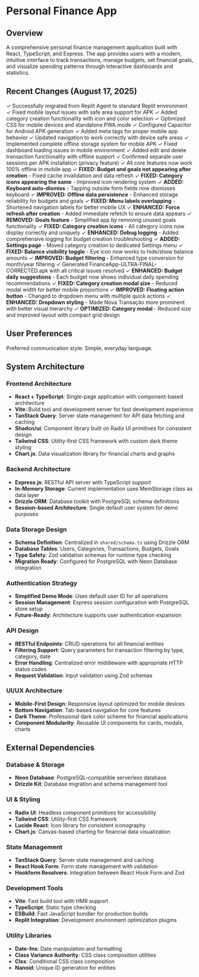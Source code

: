 # Personal Finance App

## Overview
A comprehensive personal finance management application built with React, TypeScript, and Express. The app provides users with a modern, intuitive interface to track transactions, manage budgets, set financial goals, and visualize spending patterns through interactive dashboards and statistics.

## Recent Changes (August 17, 2025)
✓ Successfully migrated from Replit Agent to standard Replit environment
✓ Fixed mobile layout issues with safe area support for APK
✓ Added category creation functionality with icon and color selection
✓ Optimized CSS for mobile devices and standalone PWA mode
✓ Configured Capacitor for Android APK generation
✓ Added meta tags for proper mobile app behavior
✓ Updated navigation to work correctly with device safe areas
✓ Implemented complete offline storage system for mobile APK
✓ Fixed dashboard loading issues in mobile environment
✓ Added edit and delete transaction functionality with offline support
✓ Confirmed separate user sessions per APK installation (privacy feature)
✓ All core features now work 100% offline in mobile app
✓ **FIXED: Budget and goals not appearing after creation** - Fixed cache invalidation and data refresh
✓ **FIXED: Category icons appearing the same** - Improved icon rendering system
✓ **ADDED: Keyboard auto-dismiss** - Tapping outside form fields now dismisses keyboard
✓ **IMPROVED: Offline data persistence** - Enhanced storage reliability for budgets and goals
✓ **FIXED: Menu labels overlapping** - Shortened navigation labels for better mobile UX
✓ **ENHANCED: Force refresh after creation** - Added immediate refetch to ensure data appears
✓ **REMOVED: Goals feature** - Simplified app by removing unused goals functionality
✓ **FIXED: Category creation icons** - All category icons now display correctly and uniquely
✓ **ENHANCED: Debug logging** - Added comprehensive logging for budget creation troubleshooting
✓ **ADDED: Settings page** - Moved category creation to dedicated Settings menu
✓ **FIXED: Balance visibility toggle** - Eye icon now works to hide/show balance amounts
✓ **IMPROVED: Budget filtering** - Enhanced type conversion for month/year filtering
✓ Generated FinanceApp-ULTRA-FINAL-CORRECTED.apk with all critical issues resolved
✓ **ENHANCED: Budget daily suggestions** - Each budget now shows individual daily spending recommendations
✓ **FIXED: Category creation modal size** - Reduced modal width for better mobile proportions 
✓ **IMPROVED: Floating action button** - Changed to dropdown menu with multiple quick actions
✓ **ENHANCED: Dropdown styling** - Made Nova Transação more prominent with better visual hierarchy
✓ **OPTIMIZED: Category modal** - Reduced size and improved layout with compact grid design

## User Preferences
Preferred communication style: Simple, everyday language.

## System Architecture

### Frontend Architecture
- **React + TypeScript**: Single-page application with component-based architecture
- **Vite**: Build tool and development server for fast development experience
- **TanStack Query**: Server state management for API data fetching and caching
- **Shadcn/ui**: Component library built on Radix UI primitives for consistent design
- **Tailwind CSS**: Utility-first CSS framework with custom dark theme styling
- **Chart.js**: Data visualization library for financial charts and graphs

### Backend Architecture
- **Express.js**: RESTful API server with TypeScript support
- **In-Memory Storage**: Current implementation uses MemStorage class as data layer
- **Drizzle ORM**: Database toolkit with PostgreSQL schema definitions
- **Session-based Architecture**: Single default user system for demo purposes

### Data Storage Design
- **Schema Definition**: Centralized in `shared/schema.ts` using Drizzle ORM
- **Database Tables**: Users, Categories, Transactions, Budgets, Goals
- **Type Safety**: Zod validation schemas for runtime type checking
- **Migration Ready**: Configured for PostgreSQL with Neon Database integration

### Authentication Strategy
- **Simplified Demo Mode**: Uses default user ID for all operations
- **Session Management**: Express session configuration with PostgreSQL store setup
- **Future-Ready**: Architecture supports user authentication expansion

### API Design
- **RESTful Endpoints**: CRUD operations for all financial entities
- **Filtering Support**: Query parameters for transaction filtering by type, category, date
- **Error Handling**: Centralized error middleware with appropriate HTTP status codes
- **Request Validation**: Input validation using Zod schemas

### UI/UX Architecture
- **Mobile-First Design**: Responsive layout optimized for mobile devices
- **Bottom Navigation**: Tab-based navigation for core features
- **Dark Theme**: Professional dark color scheme for financial applications
- **Component Modularity**: Reusable UI components for cards, modals, charts

## External Dependencies

### Database & Storage
- **Neon Database**: PostgreSQL-compatible serverless database
- **Drizzle Kit**: Database migration and schema management tool

### UI & Styling
- **Radix UI**: Headless component primitives for accessibility
- **Tailwind CSS**: Utility-first CSS framework
- **Lucide React**: Icon library for consistent iconography
- **Chart.js**: Canvas-based charting for financial data visualization

### State Management
- **TanStack Query**: Server state management and caching
- **React Hook Form**: Form state management with validation
- **Hookform Resolvers**: Integration between React Hook Form and Zod

### Development Tools
- **Vite**: Fast build tool with HMR support
- **TypeScript**: Static type checking
- **ESBuild**: Fast JavaScript bundler for production builds
- **Replit Integration**: Development environment optimization plugins

### Utility Libraries
- **Date-fns**: Date manipulation and formatting
- **Class Variance Authority**: CSS class composition utilities
- **Clsx**: Conditional CSS class composition
- **Nanoid**: Unique ID generation for entities